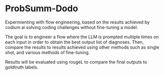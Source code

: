 # ProbSumm-Dodo

Expermienting with flow engineering, based on the results achieved by codium ai solving coding challenges without fine-tuning a model.  

The goal is to engineer a flow where the LLM is prompted multiple times on each input in order to obtain the best output list of diagnoses. Then, compare the results to results achieved using other methods such as single shot, and various methods of fine-tuning.  

Results will be evaluated using rougeL to compare the final outputs to goldtruth labels.  
